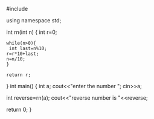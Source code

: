 #include<iostream>

using namespace std;

int rn(int n)
{
    int r=0;
    
    while(n>0){
     int last=n%10;
    r=r*10+last;
    n=n/10;
    }
    
    return r;
}
int main()
{
int a;
cout<<"enter the number ";
cin>>a;

int reverse=rn(a);
cout<<"reverse number is "<<reverse;

return 0;
}
